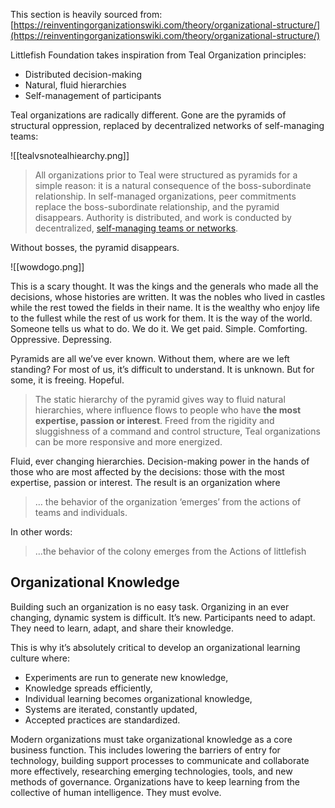 This section is heavily sourced from: [https://reinventingorganizationswiki.com/theory/organizational-structure/](https://reinventingorganizationswiki.com/theory/organizational-structure/)

Littlefish Foundation takes inspiration from Teal Organization principles:
-   Distributed decision-making     
-   Natural, fluid hierarchies 
-   Self-management of participants

Teal organizations are radically different. Gone are the pyramids of structural oppression, replaced by decentralized networks of self-managing teams:

![[tealvsnotealhiearchy.png]]

> All organizations prior to Teal were structured as pyramids for a simple reason: it is a natural consequence of the boss-subordinate relationship. In self-managed organizations, peer commitments replace the boss-subordinate relationship, and the pyramid disappears. Authority is distributed, and work is conducted by decentralized, [self-managing teams or networks](https://docs.google.com/document/d/1U_RIQxkM4DW2_J8mF8_spJzs8HbJH1PusJNK4b_ix8k/edit#heading=h.k6jpf3ic859m). 

Without bosses, the pyramid disappears. 

![[wowdogo.png]]

This is a scary thought. It was the kings and the generals who made all the decisions, whose histories are written. It was the nobles who lived in castles while the rest towed the fields in their name. It is the wealthy who enjoy life to the fullest while the rest of us work for them. It is the way of the world. Someone tells us what to do. We do it. We get paid. Simple. Comforting. Oppressive. Depressing. 

Pyramids are all we’ve ever known. Without them, where are we left standing? For most of us, it’s difficult to understand. It is unknown. But for some, it is freeing. Hopeful.

> The static hierarchy of the pyramid gives way to fluid natural hierarchies, where influence flows to people who have **the most expertise, passion or interest**. Freed from the rigidity and sluggishness of a command and control structure, Teal organizations can be more responsive and more energized.

Fluid, ever changing hierarchies. Decision-making power in the hands of those who are most affected by the decisions: those with the most expertise, passion or interest. The result is an organization where 
  
> … the behavior of the organization ‘emerges’ from the actions of teams and individuals.

In other words: 

> …the behavior of the colony emerges from the Actions of littlefish 

## Organizational Knowledge 

Building such an organization is no easy task. Organizing in an ever changing, dynamic system is difficult. It’s new. Participants need to adapt. They need to learn, adapt, and share their knowledge. 

This is why it’s absolutely critical to develop an organizational learning culture where:
-   Experiments are run to generate new knowledge,
-   Knowledge spreads efficiently,
-   Individual learning becomes organizational knowledge,
-   Systems are iterated, constantly updated,
-   Accepted practices are standardized.

Modern organizations must take organizational knowledge as a core business function. This includes lowering the barriers of entry for technology, building support processes to communicate and collaborate more effectively, researching emerging technologies, tools, and new methods of governance. Organizations have to keep learning from the collective of human intelligence. They must evolve.